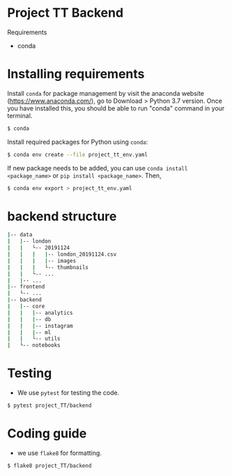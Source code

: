 # Project TT Backend

Requirements 
- conda

# Installing requirements

Install `conda` for package management by visit the anaconda website (https://www.anaconda.com/), go to Download > Python 3.7 version. Once you have installed this, you should be able to run "conda" command in your terminal. 

```bash
$ conda
```

Install required packages for Python using `conda`:

```bash
$ conda env create --file project_tt_env.yaml
```

If new package needs to be added, you can use `conda install <package_name>` or `pip install <package_name>`. Then, 
```bash
$ conda env export > project_tt_env.yaml
```

# backend structure

```bash
|-- data
|   |-- london
|   |   └-- 20191124
|   |   |   |-- london_20191124.csv
|   |   |   |-- images
|   |   |   └-- thumbnails
|   |   └-- ...
|   |-- ...
|-- frontend
|   └-- ...
|-- backend
|   |-- core
|   |   |-- analytics
|   |   |-- db
|   |   |-- instagram
|   |   |-- ml
|   |   └-- utils
|   └-- notebooks
```

# Testing

- We use `pytest` for testing the code.

```bash
$ pytest project_TT/backend
```


# Coding guide

- we use `flake8` for formatting.

```bash
$ flake8 project_TT/backend
```

